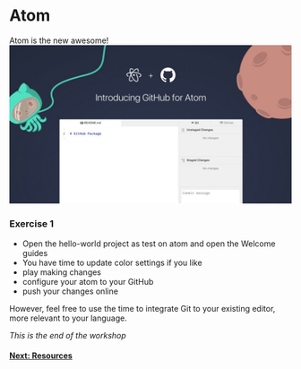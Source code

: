 # Atom

Atom is the new awesome!
![Atom and GitHub](./img/atom-github.jpg)

### Exercise 1

- Open the hello-world project as test on atom and open the Welcome guides
- You have time to update color settings if you like
- play making changes
- configure your atom to your GitHub
- push your changes online

However, feel free to use the time to integrate Git to your existing editor, more relevant to your language.

*This is the end of the workshop*

#### [Next: Resources](./007_resources.md)
